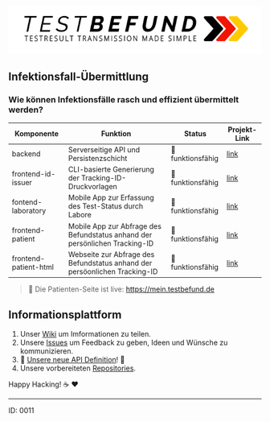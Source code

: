 ![logo](logo.png)

## Infektionsfall-Übermittlung
### Wie können Infektionsfälle rasch und effizient übermittelt werden?

| Komponente | Funktion | Status | Projekt-Link |
|------------|----------|--------|--------------|
| backend | Serverseitige API und Persistenzschicht | :green_heart: funktionsfähig | [link](https://github.com/1-011-c/backend)
| frontend-id-issuer | CLI-basierte Generierung der Tracking-ID-Druckvorlagen | :green_heart: funktionsfähig | [link](https://github.com/1-011-c/frontend-id-issuer)
| fontend-laboratory | Mobile App zur Erfassung des Test-Status durch Labore | :green_heart: funktionsfähig | [link](https://github.com/1-011-c/frontend-laboratory)
| frontend-patient | Mobile App zur Abfrage des Befundstatus anhand der persönlichen Tracking-ID | :green_heart: funktionsfähig | [link](https://github.com/1-011-c/frontend-patient)
| frontend-patient-html | Webseite zur Abfrage des Befundstatus anhand der persöonlichen Tracking-ID | :green_heart: funktionsfähig | [link](https://github.com/1-011-c/frontend-patient-html)

> :loudspeaker: Die Patienten-Seite ist live: https://mein.testbefund.de

## Informationsplattform

1. Unser [Wiki][wiki] um Imformationen zu teilen.
2. Unsere [Issues](https://github.com/1-011-c/meta/issues) um Feedback zu geben, Ideen und Wünsche zu kommunizieren.
3. :tada:  [Unsere neue API Definition](https://1-011-c.github.io/meta/index.html)! :tada:
4. Unsere vorbereiteten [Repositories](https://github.com/1-011-c).

Happy Hacking! :coffee: :heart:

---

ID: 0011

[wiki]: https://github.com/1-011-c/meta/wiki

